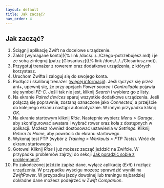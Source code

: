 ```yaml
---
layout: default
title: Jak zacząć?
nav_order: 4
---
```


## Jak zacząć?

   1. Ściągnij aplikację Zwift na docelowe urządzenie.
   2. Załóż [wymagane konta]({% link /docs/../../Czego-potrzebujesz.md) i je ze sobą zintegruj (patrz [Glosariusz]({% link /docs/../../Glosariusz.md)).
   3. Przygotuj trenażer z rowerem oraz dodatkowe urządzenia, z których korzystasz.
   4. Uruchom Zwifta i zaloguj się do swojego konta.
   5. Podłącz i skalibruj trenażer ([więcej informacji](http://ztpl.cc/parowanie-podlaczenie-trenazera)). Jeśli łączysz się przez ant+, upewnij się, że przy opcjach _Power source_ i _Controllable_ pojawia się symbol _FE-C_. Jeśli tak nie jest, kliknij _Search_ i wybierz go z listy. 
   6. Na ekranie _Paired devices_ sparuj wszystkie dodatkowe urządzenia. Jeśli połączą się poprawnie, zostaną oznaczone jako _Connected_, a przejście do kolejnego ekranu nastąpi automatycznie. W innym przypadku kliknij _OK_.
   7. Na ekranie startowym kliknij _Ride_. Następnie wybierz _Menu > Garage_, aby skonfigurować awatara i wybrać rower oraz koła z dostępnych w aplikacji. Możesz również dostosować ustawienia w _Settings_. Kliknij _Return to Home_, aby powrócić do ekranu startowego.
   8. Wykonaj test FTP (wybór z _Training > Workouts > FTP Tests_). Wróć do ekranu startowego.
   9.  Gotowe! Kliknij _Ride_ i już możesz zacząć jeździć na Zwifcie. W przypadku problemów zajrzyj do sekcji [Jak poradzić sobie z problemami?](Jak-poradzic-sobie-z-problemami.md).
   10.  Po zakończonej jeździe zapisz dane, wyłącz aplikację (_Exit_) i rozłącz urządzenia. W przypadku wyścigu możesz sprawdzić wyniki na _ZwiftPower_. W przypadku jazdy dowolnej lub treningu najbardziej dokładne dane możesz podejrzeć w _Zwift Companion_. 